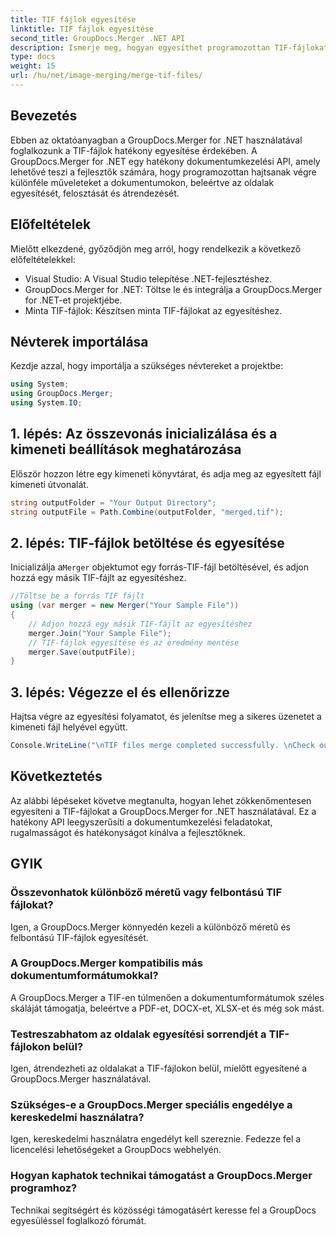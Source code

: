 ```yaml
---
title: TIF fájlok egyesítése
linktitle: TIF fájlok egyesítése
second_title: GroupDocs.Merger .NET API
description: Ismerje meg, hogyan egyesíthet programozottan TIF-fájlokat a GroupDocs.Merger for .NET használatával. Hatékony dokumentumkezelési API .NET fejlesztők számára.
type: docs
weight: 15
url: /hu/net/image-merging/merge-tif-files/
---
```

## Bevezetés
Ebben az oktatóanyagban a GroupDocs.Merger for .NET használatával foglalkozunk a TIF-fájlok hatékony egyesítése érdekében. A GroupDocs.Merger for .NET egy hatékony dokumentumkezelési API, amely lehetővé teszi a fejlesztők számára, hogy programozottan hajtsanak végre különféle műveleteket a dokumentumokon, beleértve az oldalak egyesítését, felosztását és átrendezését.
## Előfeltételek
Mielőtt elkezdené, győződjön meg arról, hogy rendelkezik a következő előfeltételekkel:
- Visual Studio: A Visual Studio telepítése .NET-fejlesztéshez.
- GroupDocs.Merger for .NET: Töltse le és integrálja a GroupDocs.Merger for .NET-et projektjébe.
- Minta TIF-fájlok: Készítsen minta TIF-fájlokat az egyesítéshez.

## Névterek importálása
Kezdje azzal, hogy importálja a szükséges névtereket a projektbe:
```csharp
using System; 
using GroupDocs.Merger;
using System.IO;
```
## 1. lépés: Az összevonás inicializálása és a kimeneti beállítások meghatározása
Először hozzon létre egy kimeneti könyvtárat, és adja meg az egyesített fájl kimeneti útvonalát.
```csharp
string outputFolder = "Your Output Directory";
string outputFile = Path.Combine(outputFolder, "merged.tif");
```
## 2. lépés: TIF-fájlok betöltése és egyesítése
 Inicializálja a`Merger` objektumot egy forrás-TIF-fájl betöltésével, és adjon hozzá egy másik TIF-fájlt az egyesítéshez.
```csharp
//Töltse be a forrás TIF fájlt
using (var merger = new Merger("Your Sample File"))
{
    // Adjon hozzá egy másik TIF-fájlt az egyesítéshez
    merger.Join("Your Sample File");
    // TIF-fájlok egyesítése és az eredmény mentése
    merger.Save(outputFile);
}
```
## 3. lépés: Végezze el és ellenőrizze
Hajtsa végre az egyesítési folyamatot, és jelenítse meg a sikeres üzenetet a kimeneti fájl helyével együtt.
```csharp
Console.WriteLine("\nTIF files merge completed successfully. \nCheck output in {0}", outputFolder);
```

## Következtetés
Az alábbi lépéseket követve megtanulta, hogyan lehet zökkenőmentesen egyesíteni a TIF-fájlokat a GroupDocs.Merger for .NET használatával. Ez a hatékony API leegyszerűsíti a dokumentumkezelési feladatokat, rugalmasságot és hatékonyságot kínálva a fejlesztőknek.

## GYIK
### Összevonhatok különböző méretű vagy felbontású TIF fájlokat?
Igen, a GroupDocs.Merger könnyedén kezeli a különböző méretű és felbontású TIF-fájlok egyesítését.
### A GroupDocs.Merger kompatibilis más dokumentumformátumokkal?
A GroupDocs.Merger a TIF-en túlmenően a dokumentumformátumok széles skáláját támogatja, beleértve a PDF-et, DOCX-et, XLSX-et és még sok mást.
### Testreszabhatom az oldalak egyesítési sorrendjét a TIF-fájlokon belül?
Igen, átrendezheti az oldalakat a TIF-fájlokon belül, mielőtt egyesítené a GroupDocs.Merger használatával.
### Szükséges-e a GroupDocs.Merger speciális engedélye a kereskedelmi használatra?
Igen, kereskedelmi használatra engedélyt kell szereznie. Fedezze fel a licencelési lehetőségeket a GroupDocs webhelyén.
### Hogyan kaphatok technikai támogatást a GroupDocs.Merger programhoz?
Technikai segítségért és közösségi támogatásért keresse fel a GroupDocs egyesüléssel foglalkozó fórumát.